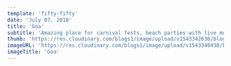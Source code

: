 ```yaml
---
template: 'fifty-fifty'
date: 'July 07, 2018'
title: 'Goa'
subtitle: 'Amazing place for carnival fests, beach parties with live music or romantic candlelight dinner with the waves touching your feet.'
thumb: 'https://res.cloudinary.com/blogs1/image/upload/v1543342636/blog1/thumbs/pjimage-4-1527076283.jpg'
imageURL: 'https://res.cloudinary.com/blogs1/image/upload/v1543340438/blog1/originals/pjimage-4-1527076283.jpg'
imageTitle: 'Goa'
---
```

